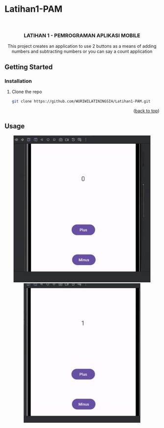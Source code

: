 # Latihan1-PAM

<!-- Improved compatibility of back to top link: See: https://github.com/othneildrew/Best-README-Template/pull/73 -->
<a name="readme-top"></a>
<!--
*** Thanks for checking out the Best-README-Template. If you have a suggestion
*** that would make this better, please fork the repo and create a pull request
*** or simply open an issue with the tag "enhancement".
*** Don't forget to give the project a star!
*** Thanks again! Now go create something AMAZING! :D
-->



<!-- PROJECT SHIELDS -->
<!--
*** I'm using markdown "reference style" links for readability.
*** Reference links are enclosed in brackets [ ] instead of parentheses ( ).
*** See the bottom of this document for the declaration of the reference variables
*** for contributors-url, forks-url, etc. This is an optional, concise syntax you may use.
*** https://www.markdownguide.org/basic-syntax/#reference-style-links
-->



<!-- PROJECT LOGO -->
<br />
<div align="center">
<h3 align="center">LATIHAN 1 - PEMROGRAMAN APLIKASI MOBILE</h3>

  <p align="center">
    This project creates an application to use 2 buttons as a means of adding numbers and subtracting numbers or you can say a count application
  </p>
</div>



<!-- TABLE OF CONTENTS -->


<!-- ABOUT THE PROJECT -->


<!-- GETTING STARTED -->
## Getting Started

### Installation

1. Clone the repo
   ```sh
   git clone https://github.com/WURIWILATININGSIH/Latihan1-PAM.git
   ```
<p align="right">(<a href="#readme-top">back to top</a>)</p>



<!-- USAGE EXAMPLES -->
## Usage
<div align="center">
  <img src="images/1.jpeg" alt="1">
  <br>
  <img src="images/2.jpeg" alt="2">
</div>
